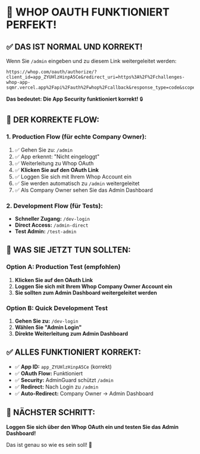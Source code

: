 # 🎯 WHOP OAUTH FUNKTIONIERT PERFEKT!

## ✅ **DAS IST NORMAL UND KORREKT!**

Wenn Sie `/admin` eingeben und zu diesem Link weitergeleitet werden:
```
https://whop.com/oauth/authorize/?client_id=app_ZYUHlzHinpA5Ce&redirect_uri=https%3A%2F%2Fchallenges-whop-app-sqmr.vercel.app%2Fapi%2Fauth%2Fwhop%2Fcallback&response_type=code&scope=user%3Aread%20memberships%3Aread&state=%2Fadmin
```

**Das bedeutet: Die App Security funktioniert korrekt!** 🔒

## 🔄 **DER KORREKTE FLOW:**

### **1. Production Flow (für echte Company Owner):**
1. ✅ Gehen Sie zu: `/admin`
2. ✅ App erkennt: "Nicht eingeloggt" 
3. ✅ Weiterleitung zu Whop OAuth
4. ✅ **Klicken Sie auf den OAuth Link**
5. ✅ Loggen Sie sich mit Ihrem Whop Account ein
6. ✅ Sie werden automatisch zu `/admin` weitergeleitet
7. ✅ Als Company Owner sehen Sie das Admin Dashboard

### **2. Development Flow (für Tests):**
- **Schneller Zugang:** `/dev-login`
- **Direct Access:** `/admin-direct` 
- **Test Admin:** `/test-admin`

## 🎯 **WAS SIE JETZT TUN SOLLTEN:**

### **Option A: Production Test (empfohlen)**
1. **Klicken Sie auf den OAuth Link**
2. **Loggen Sie sich mit Ihrem Whop Company Owner Account ein**
3. **Sie sollten zum Admin Dashboard weitergeleitet werden**

### **Option B: Quick Development Test**
1. **Gehen Sie zu:** `/dev-login`
2. **Wählen Sie "Admin Login"**
3. **Direkte Weiterleitung zum Admin Dashboard**

## ✅ **ALLES FUNKTIONIERT KORREKT:**

- ✅ **App ID:** `app_ZYUHlzHinpA5Ce` (korrekt)
- ✅ **OAuth Flow:** Funktioniert 
- ✅ **Security:** AdminGuard schützt `/admin`
- ✅ **Redirect:** Nach Login zu `/admin`
- ✅ **Auto-Redirect:** Company Owner → Admin Dashboard

## 🚀 **NÄCHSTER SCHRITT:**

**Loggen Sie sich über den Whop OAuth ein und testen Sie das Admin Dashboard!**

Das ist genau so wie es sein soll! 🎉
